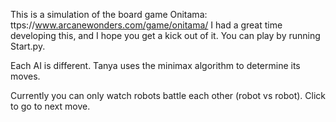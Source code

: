 This is a simulation of the board game Onitama: ttps://www.arcanewonders.com/game/onitama/
I had a great time developing this, and I hope you get a kick out of it. You can play by running Start.py.

Each AI is different. Tanya uses the minimax algorithm to determine its moves.

Currently you can only watch robots battle each other (robot vs robot). Click to go to next move.
